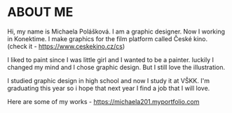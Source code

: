 # ABOUT ME

Hi, my name is Michaela Polášková. I am a graphic designer. Now I working in Konektime. I make graphics for the film platform called České kino.
(check it - https://www.ceskekino.cz/cs)

I liked to paint since I was little girl and I wanted to be a painter. luckily I changed my mind and I chose graphic design. But I still love the illustration.

I studied graphic design in high school and now I study it at VŠKK. I'm graduating this year so i hope that next year I find a job that I will love.


Here are some of my works - https://michaela201.myportfolio.com

